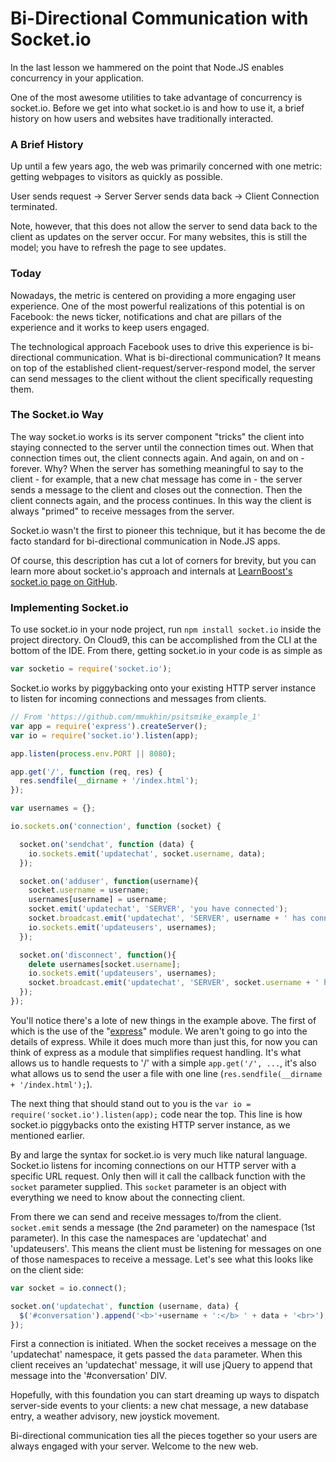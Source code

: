 Bi-Directional Communication with Socket.io
===========================================

In the last lesson we hammered on the point that Node.JS enables concurrency in
your application.

One of the most awesome utilities to take advantage of concurrency is socket.io.
Before we get into what socket.io is and how to use it, a brief history on how
users and websites have traditionally interacted.

### A Brief History

Up until a few years ago, the web was primarily concerned with one metric:
getting webpages to visitors as quickly as possible.

User sends request -> Server
Server sends data back -> Client
Connection terminated.

Note, however, that this does not allow the server to send data back to the
client as updates on the server occur. For many websites, this is still the
model; you have to refresh the page to see updates.

### Today

Nowadays, the metric is centered on providing a more engaging user experience.
One of the most powerful realizations of this potential is on Facebook: the news
ticker, notifications and chat are pillars of the experience and it works to
keep users engaged.

The technological approach Facebook uses to drive this experience is
bi-directional communication. What is bi-directional communication? It means
on top of the established client-request/server-respond model, the server can
send messages to the client without the client specifically requesting them.

### The Socket.io Way

The way socket.io works is its server component "tricks" the client into staying
connected to the server until the connection times out. When that connection
times out, the client connects again. And again, on and on - forever. Why? When
the server has something meaningful to say to the client - for example, that a
new chat message has come in - the server sends a message to the client and
closes out the connection. Then the client connects again, and the process
continues. In this way the client is always "primed" to receive messages from
the server.

Socket.io wasn't the first to pioneer this technique, but it has become the de
facto standard for bi-directional communication in Node.JS apps.

Of course, this description has cut a lot of corners for brevity, but you can
learn more about socket.io's approach and internals at [LearnBoost's socket.io
page on GitHub](https://github.com/LearnBoost/socket.io).

### Implementing Socket.io

To use socket.io in your node project, run `npm install socket.io` inside the
project directory. On Cloud9, this can be accomplished from the CLI at the
bottom of the IDE. From there, getting socket.io in your code is as simple as

```javascript
var socketio = require('socket.io');
```

Socket.io works by piggybacking onto your existing HTTP server instance to
listen for incoming connections and messages from clients.

```javascript
// From 'https://github.com/mmukhin/psitsmike_example_1'
var app = require('express').createServer();
var io = require('socket.io').listen(app);

app.listen(process.env.PORT || 8080);

app.get('/', function (req, res) {
  res.sendfile(__dirname + '/index.html');
});

var usernames = {};

io.sockets.on('connection', function (socket) {

  socket.on('sendchat', function (data) {
    io.sockets.emit('updatechat', socket.username, data);
  });

  socket.on('adduser', function(username){
    socket.username = username;
    usernames[username] = username;
    socket.emit('updatechat', 'SERVER', 'you have connected');
    socket.broadcast.emit('updatechat', 'SERVER', username + ' has connected');
    io.sockets.emit('updateusers', usernames);
  });

  socket.on('disconnect', function(){
    delete usernames[socket.username];
    io.sockets.emit('updateusers', usernames);
    socket.broadcast.emit('updatechat', 'SERVER', socket.username + ' has disconnected');
  });
});
```

You'll notice there's a lote of new things in the example above. The first of which is the use
of the "[express](http://expressjs.com/)" module. We aren't going to go into the 
details of express. While it does much more than just this, for now you can think of
express as a module that simplifies request handling. It's what allows us to handle requests
to '/' with a simple `app.get('/', ...`, it's also what allows us to send the user a file 
with one line (`res.sendfile(__dirname + '/index.html');`).

The next thing that should stand out to you is the
 `var io = require('socket.io').listen(app);` code near the top. This line is how socket.io
piggybacks onto the existing HTTP server instance, as we mentioned earlier.

By and large the syntax for socket.io is very much like natural language. 
Socket.io listens for incoming connections on our HTTP server with a specific URL request. 
Only then will it call the callback function with the `socket` parameter supplied. 
This `socket` parameter is an object with everything we need to know about the
connecting client.

From there we can send and receive messages to/from the client. `socket.emit`
sends a message (the 2nd parameter) on the namespace (1st parameter). In this
case the namespaces are 'updatechat' and 'updateusers'. 
This means the client must be listening for messages on one of those namespaces to
 receive a message. Let's see what this looks like on the client side:

```javascript
var socket = io.connect();

socket.on('updatechat', function (username, data) {
  $('#conversation').append('<b>'+username + ':</b> ' + data + '<br>');
});
```

First a connection is initiated. When the socket receives a message on the 'updatechat'
namespace, it gets passed the `data` parameter. When this client receives an 'updatechat'
message, it will use jQuery to append that message into the '#conversation' DIV.

Hopefully, with this foundation you can start dreaming up ways to dispatch server-side
events to your clients: a new chat message, a new database entry, a weather
advisory, new joystick movement.

Bi-directional communication ties all the pieces together so your users are
always engaged with your server. Welcome to the new web.
